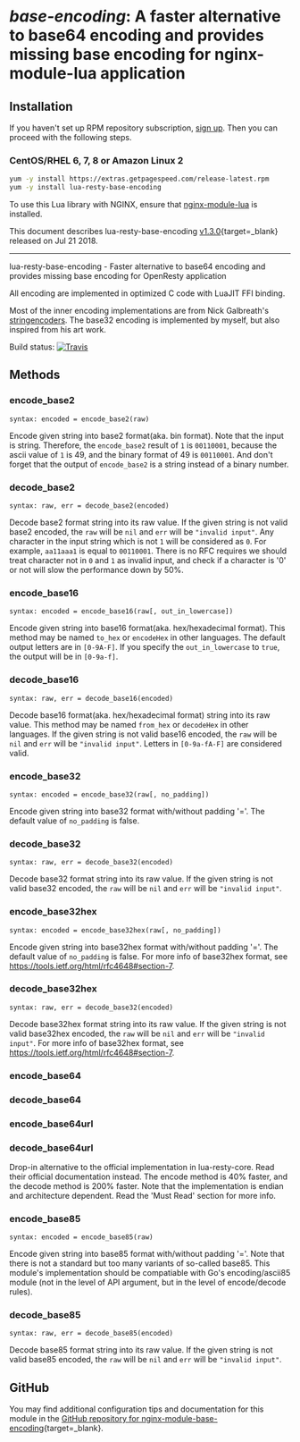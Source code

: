 # *base-encoding*: A faster alternative to base64 encoding and provides missing base encoding for nginx-module-lua application


## Installation

If you haven't set up RPM repository subscription, [sign up](https://www.getpagespeed.com/repo-subscribe). Then you can proceed with the following steps.

### CentOS/RHEL 6, 7, 8 or Amazon Linux 2

```bash
yum -y install https://extras.getpagespeed.com/release-latest.rpm
yum -y install lua-resty-base-encoding
```


To use this Lua library with NGINX, ensure that [nginx-module-lua](../modules/lua.md) is installed.

This document describes lua-resty-base-encoding [v1.3.0](https://github.com/spacewander/lua-resty-base-encoding/releases/tag/1.3.0){target=_blank} 
released on Jul 21 2018.
    
<hr />

lua-resty-base-encoding - Faster alternative to base64 encoding and provides missing base encoding for OpenResty application

All encoding are implemented in optimized C code with LuaJIT FFI binding.

Most of the inner encoding implementations are from Nick Galbreath's [stringencoders](https://github.com/client9/stringencoders).
The base32 encoding is implemented by myself, but also inspired from his art work.

Build status: [![Travis](https://travis-ci.org/spacewander/lua-resty-base-encoding.svg?branch=master)](https://travis-ci.org/spacewander/lua-resty-base-encoding)

## Methods

### encode_base2
`syntax: encoded = encode_base2(raw)`

Encode given string into base2 format(aka. bin format). Note that the input is string.
Therefore, the `encode_base2` result of `1` is `00110001`, because the ascii value of `1` is 49, and
the binary format of 49 is `00110001`. And don't forget that the output of `encode_base2` is a string
instead of a binary number.

### decode_base2
`syntax: raw, err = decode_base2(encoded)`

Decode base2 format string into its raw value.
If the given string is not valid base2 encoded, the `raw` will be `nil` and `err` will be `"invalid input"`.
Any character in the input string which is not `1` will be considered as `0`. For example, `aa11aaa1` is equal
to `00110001`. There is no RFC requires we should treat character not in `0` and `1` as invalid input, and
check if a character is '0' or not will slow the performance down by 50%.

### encode_base16
`syntax: encoded = encode_base16(raw[, out_in_lowercase])`

Encode given string into base16 format(aka. hex/hexadecimal format).
This method may be named `to_hex` or `encodeHex` in other languages.
The default output letters are in `[0-9A-F]`. If you specify the `out_in_lowercase` to `true`, the output will be in `[0-9a-f]`.

### decode_base16
`syntax: raw, err = decode_base16(encoded)`

Decode base16 format(aka. hex/hexadecimal format) string into its raw value.
This method may be named `from_hex` or `decodeHex` in other languages.
If the given string is not valid base16 encoded, the `raw` will be `nil` and `err` will be `"invalid input"`.
Letters in `[0-9a-fA-F]` are considered valid.

### encode_base32
`syntax: encoded = encode_base32(raw[, no_padding])`

Encode given string into base32 format with/without padding '='. The default value of `no_padding` is false.

### decode_base32
`syntax: raw, err = decode_base32(encoded)`

Decode base32 format string into its raw value. If the given string is not valid base32 encoded, the `raw` will be `nil` and `err` will be `"invalid input"`.

### encode_base32hex
`syntax: encoded = encode_base32hex(raw[, no_padding])`

Encode given string into base32hex format with/without padding '='. The default value of `no_padding` is false.
For more info of base32hex format, see https://tools.ietf.org/html/rfc4648#section-7.

### decode_base32hex
`syntax: raw, err = decode_base32(encoded)`

Decode base32hex format string into its raw value. If the given string is not valid base32hex encoded, the `raw` will be `nil` and `err` will be `"invalid input"`.
For more info of base32hex format, see https://tools.ietf.org/html/rfc4648#section-7.

### encode_base64
### decode_base64
### encode_base64url
### decode_base64url

Drop-in alternative to the official implementation in lua-resty-core. Read their official documentation instead.
The encode method is 40% faster, and the decode method is 200% faster. Note that the implementation is endian and architecture dependent.
Read the 'Must Read' section for more info.

### encode_base85
`syntax: encoded = encode_base85(raw)`

Encode given string into base85 format with/without padding '='.
Note that there is not a standard but too many variants of so-called base85.
This module's implementation should be compatiable with Go's encoding/ascii85
module (not in the level of API argument, but in the level of encode/decode rules).

### decode_base85
`syntax: raw, err = decode_base85(encoded)`

Decode base85 format string into its raw value. If the given string is not valid base85 encoded, the `raw` will be `nil` and `err` will be `"invalid input"`.


## GitHub

You may find additional configuration tips and documentation for this module in the [GitHub repository for 
nginx-module-base-encoding](https://github.com/spacewander/lua-resty-base-encoding){target=_blank}.